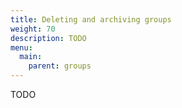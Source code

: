 ```yaml
---
title: Deleting and archiving groups
weight: 70
description: TODO
menu:
  main:
    parent: groups
---
```


TODO
